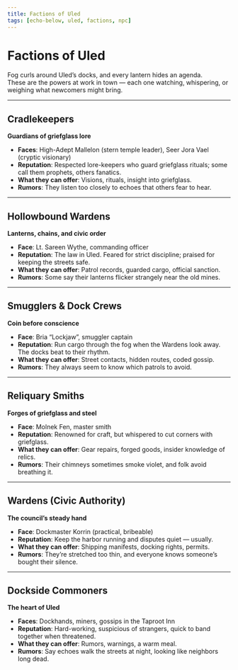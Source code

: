 ```yaml
---
title: Factions of Uled
tags: [echo-below, uled, factions, npc]
---
```


# Factions of Uled

Fog curls around Uled’s docks, and every lantern hides an agenda.  
These are the powers at work in town — each one watching, whispering, or weighing what newcomers might bring.

---

## Cradlekeepers
**Guardians of griefglass lore**

- **Faces**: High-Adept Mallelon (stern temple leader), Seer Jora Vael (cryptic visionary)  
- **Reputation**: Respected lore-keepers who guard griefglass rituals; some call them prophets, others fanatics.  
- **What they can offer**: Visions, rituals, insight into griefglass.  
- **Rumors**: They listen too closely to echoes that others fear to hear.  

---

## Hollowbound Wardens
**Lanterns, chains, and civic order**

- **Face**: Lt. Sareen Wythe, commanding officer  
- **Reputation**: The law in Uled. Feared for strict discipline; praised for keeping the streets safe.  
- **What they can offer**: Patrol records, guarded cargo, official sanction.  
- **Rumors**: Some say their lanterns flicker strangely near the old mines.  

---

## Smugglers & Dock Crews
**Coin before conscience**

- **Face**: Bria “Lockjaw”, smuggler captain  
- **Reputation**: Run cargo through the fog when the Wardens look away. The docks beat to their rhythm.  
- **What they can offer**: Street contacts, hidden routes, coded gossip.  
- **Rumors**: They always seem to know which patrols to avoid.  

---

## Reliquary Smiths
**Forges of griefglass and steel**

- **Face**: Molnek Fen, master smith  
- **Reputation**: Renowned for craft, but whispered to cut corners with griefglass.  
- **What they can offer**: Gear repairs, forged goods, insider knowledge of relics.  
- **Rumors**: Their chimneys sometimes smoke violet, and folk avoid breathing it.  

---

## Wardens (Civic Authority)
**The council’s steady hand**

- **Face**: Dockmaster Korrin (practical, bribeable)  
- **Reputation**: Keep the harbor running and disputes quiet — usually.  
- **What they can offer**: Shipping manifests, docking rights, permits.  
- **Rumors**: They’re stretched too thin, and everyone knows someone’s bought their silence.  

---

## Dockside Commoners
**The heart of Uled**

- **Faces**: Dockhands, miners, gossips in the Taproot Inn  
- **Reputation**: Hard-working, suspicious of strangers, quick to band together when threatened.  
- **What they can offer**: Rumors, warnings, a warm meal.  
- **Rumors**: Say echoes walk the streets at night, looking like neighbors long dead.  
